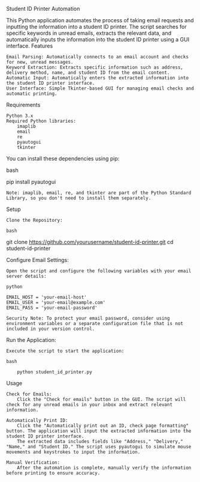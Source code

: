 Student ID Printer Automation

This Python application automates the process of taking email requests and inputting the information into a student ID printer. The script searches for specific keywords in unread emails, extracts the relevant data, and automatically inputs the information into the student ID printer using a GUI interface.
Features

    Email Parsing: Automatically connects to an email account and checks for new, unread messages.
    Keyword Extraction: Extracts specific information such as address, delivery method, name, and student ID from the email content.
    Automatic Input: Automatically enters the extracted information into the student ID printer interface.
    User Interface: Simple Tkinter-based GUI for managing email checks and automatic printing.

Requirements

    Python 3.x
    Required Python libraries:
        imaplib
        email
        re
        pyautogui
        tkinter

You can install these dependencies using pip:

bash

pip install pyautogui

    Note: imaplib, email, re, and tkinter are part of the Python Standard Library, so you don't need to install them separately.

Setup

    Clone the Repository:

    bash

git clone https://github.com/yourusername/student-id-printer.git
cd student-id-printer

Configure Email Settings:

    Open the script and configure the following variables with your email server details:

    python

    EMAIL_HOST = 'your-email-host'
    EMAIL_USER = 'your-email@example.com'
    EMAIL_PASS = 'your-email-password'

    Security Note: To protect your email password, consider using environment variables or a separate configuration file that is not included in your version control.

Run the Application:

    Execute the script to start the application:

    bash

        python student_id_printer.py

Usage

    Check for Emails:
        Click the "Check for emails" button in the GUI. The script will check for any unread emails in your inbox and extract relevant information.

    Automatically Print ID:
        Click the "Automatically print out an ID, check page formatting" button. The application will input the extracted information into the student ID printer interface.
        The extracted data includes fields like "Address," "Delivery," "Name," and "Student ID." The script uses pyautogui to simulate mouse movements and keystrokes to input the information.

    Manual Verification:
        After the automation is complete, manually verify the information before printing to ensure accuracy.
